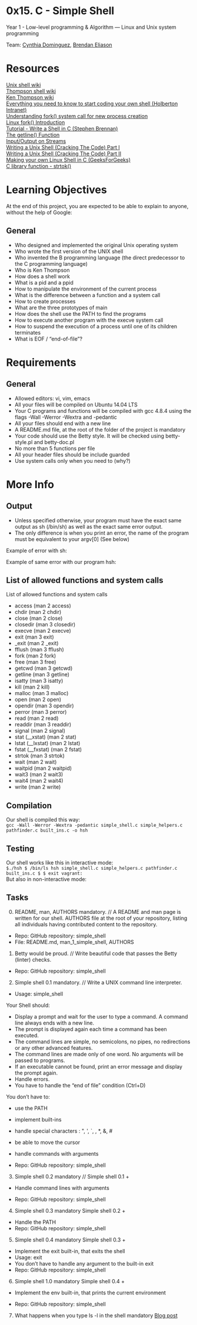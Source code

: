 # 0x15. C - Simple Shell <br />

Year 1 - Low-level programming & Algorithm ― Linux and Unix system programming

Team:  [Cynthia Dominguez](https://github.com/cynergist), [Brendan Eliason](https://github.com/zinczar)

# Resources <br />

[Unix shell wiki](https://en.wikipedia.org/wiki/Unix_shell) <br />
[Thompson shell wiki](https://en.wikipedia.org/wiki/Thompson_shell) <br />
[Ken Thompson wiki](https://en.wikipedia.org/wiki/Ken_Thompson) <br />
[Everything you need to know to start coding your own shell (Holberton Intranet)](https://intranet.hbtn.io/concepts/64) <br />
[Understanding fork() system call for new process creation](https://youtu.be/PwxTbksJ2fo) <br />
[Linux fork() Introduction](https://youtu.be/9seb8hddeK4) <br />
[Tutorial - Write a Shell in C (Stephen Brennan)](https://brennan.io/2015/01/16/write-a-shell-in-c/) <br />
[The getline() Function](https://c-for-dummies.com/blog/?p=1112) <br />
[Input/Output on Streams](http://kirste.userpage.fu-berlin.de/chemnet/use/info/libc/libc_7.html) <br />
[Writing a Unix Shell (Cracking The Code) Part I](https://indradhanush.github.io/blog/writing-a-unix-shell-part-1/) <br />
[Writing a Unix Shell (Cracking The Code) Part II](https://indradhanush.github.io/blog/writing-a-unix-shell-part-2/) <br />
[Making your own Linux Shell in C (GeeksForGeeks)](https://www.geeksforgeeks.org/making-linux-shell-c/) <br />
[C library function - strtok()](https://www.tutorialspoint.com/c_standard_library/c_function_strtok.htm) <br />


# Learning Objectives <br />
At the end of this project, you are expected to be able to explain to anyone, without the help of Google:

## General <br />
- Who designed and implemented the original Unix operating system
- Who wrote the first version of the UNIX shell
- Who invented the B programming language (the direct predecessor to the C programming language)
- Who is Ken Thompson
- How does a shell work
- What is a pid and a ppid
- How to manipulate the environment of the current process
- What is the difference between a function and a system call
- How to create processes
- What are the three prototypes of main
- How does the shell use the PATH to find the programs
- How to execute another program with the execve system call
- How to suspend the execution of a process until one of its children terminates
- What is EOF / “end-of-file”?

# Requirements <br />

## General <br />

- Allowed editors: vi, vim, emacs
- All your files will be compiled on Ubuntu 14.04 LTS
- Your C programs and functions will be compiled with gcc 4.8.4 using the flags -Wall -Werror -Wextra and -pedantic
- All your files should end with a new line
- A README.md file, at the root of the folder of the project is mandatory
- Your code should use the Betty style. It will be checked using betty-style.pl and betty-doc.pl
- No more than 5 functions per file
- All your header files should be include guarded
- Use system calls only when you need to (why?)

# More Info <br />

## Output <br />
- Unless specified otherwise, your program must have the exact same output as sh (/bin/sh) as well as the exact same error output.
- The only difference is when you print an error, the name of the program must be equivalent to your argv[0] (See below)

Example of error with sh: <br />

Example of same error with our program hsh: <br />

## List of allowed functions and system calls <br />
List of allowed functions and system calls
- access (man 2 access)
- chdir (man 2 chdir)
- close (man 2 close)
- closedir (man 3 closedir)
- execve (man 2 execve)
- exit (man 3 exit)
- _exit (man 2 _exit)
- fflush (man 3 fflush)
- fork (man 2 fork)
- free (man 3 free)
- getcwd (man 3 getcwd)
- getline (man 3 getline)
- isatty (man 3 isatty)
- kill (man 2 kill)
- malloc (man 3 malloc)
- open (man 2 open)
- opendir (man 3 opendir)
- perror (man 3 perror)
- read (man 2 read)
- readdir (man 3 readdir)
- signal (man 2 signal)
- stat (__xstat) (man 2 stat)
- lstat (__lxstat) (man 2 lstat)
- fstat (__fxstat) (man 2 fstat)
- strtok (man 3 strtok)
- wait (man 2 wait)
- waitpid (man 2 waitpid)
- wait3 (man 2 wait3)
- wait4 (man 2 wait4)
- write (man 2 write)

## Compilation <br />
Our shell is compiled this way: <br />
`gcc -Wall -Werror -Wextra -pedantic simple_shell.c simple_helpers.c pathfinder.c built_ins.c -o hsh`
<br />
## Testing <br />
Our shell works like this in interactive mode: <br />
`$./hsh
$ /bin/ls
hsh simple_shell.c simple_helpers.c pathfinder.c built_ins.c
$
$ exit
vagrant:
`
<br />
But also in non-interactive mode: <br />

## Tasks <br />
0. README, man, AUTHORS mandatory. // A README and man page is written for our shell. AUTHORS file at the root of your repository, listing all individuals having contributed content to the repository.
- Repo: GitHub repository: simple_shell
- File: README.md, man_1_simple_shell, AUTHORS

1. Betty would be proud. // Write beautiful code that passes the Betty (linter) checks.

- Repo: GitHub repository: simple_shell

2. Simple shell 0.1 mandatory. // Write a UNIX command line interpreter.

- Usage: simple_shell

Your Shell should:

- Display a prompt and wait for the user to type a command. A command line always ends with a new line.
- The prompt is displayed again each time a command has been executed.
- The command lines are simple, no semicolons, no pipes, no redirections or any other advanced features.
- The command lines are made only of one word. No arguments will be passed to programs.
- If an executable cannot be found, print an error message and display the prompt again.
- Handle errors.
- You have to handle the “end of file” condition (Ctrl+D)

You don’t have to:

- use the PATH
- implement built-ins
- handle special characters : ", ', `, \, *, &, #
- be able to move the cursor
- handle commands with arguments

- Repo: GitHub repository: simple_shell

3. Simple shell 0.2 mandatory // Simple shell 0.1 +

- Handle command lines with arguments

- Repo: GitHub repository: simple_shell

4. Simple shell 0.3 mandatory
Simple shell 0.2 +

- Handle the PATH
- Repo: GitHub repository: simple_shell

5. Simple shell 0.4 mandatory
Simple shell 0.3 +

- Implement the exit built-in, that exits the shell
- Usage: exit
- You don’t have to handle any argument to the built-in exit
- Repo: GitHub repository: simple_shell

6. Simple shell 1.0 mandatory
Simple shell 0.4 +

- Implement the env built-in, that prints the current environment

- Repo: GitHub repository: simple_shell

7. What happens when you type ls -l in the shell mandatory
[Blog post](https://.........)
